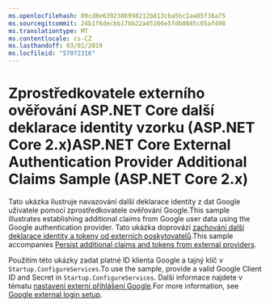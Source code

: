 ```yaml
---
ms.openlocfilehash: 09cd8e639238b998212b813cba5bc1aa85f36a75
ms.sourcegitcommit: 24b1f6decbb17bb22a45166e5fdb0845c65af498
ms.translationtype: MT
ms.contentlocale: cs-CZ
ms.lasthandoff: 03/01/2019
ms.locfileid: "57072316"
---
```

# <a name="aspnet-core-external-authentication-provider-additional-claims-sample-aspnet-core-2x"></a><span data-ttu-id="817e6-101">Zprostředkovatele externího ověřování ASP.NET Core další deklarace identity vzorku (ASP.NET Core 2.x)</span><span class="sxs-lookup"><span data-stu-id="817e6-101">ASP.NET Core External Authentication Provider Additional Claims Sample (ASP.NET Core 2.x)</span></span>

<span data-ttu-id="817e6-102">Tato ukázka ilustruje navazování další deklarace identity z dat Google uživatele pomocí zprostředkovatele ověřování Google.</span><span class="sxs-lookup"><span data-stu-id="817e6-102">This sample illustrates establishing additional claims from Google user data using the Google authentication provider.</span></span> <span data-ttu-id="817e6-103">Tato ukázka doprovází [zachování další deklarace identity a tokeny od externích poskytovatelů](https://docs.microsoft.com/aspnet/core/security/authentication/social/additional-claims).</span><span class="sxs-lookup"><span data-stu-id="817e6-103">This sample accompanies [Persist additional claims and tokens from external providers](https://docs.microsoft.com/aspnet/core/security/authentication/social/additional-claims).</span></span>

<span data-ttu-id="817e6-104">Použitím této ukázky zadat platné ID klienta Google a tajný klíč v `Startup.ConfigureServices`.</span><span class="sxs-lookup"><span data-stu-id="817e6-104">To use the sample, provide a valid Google Client ID and Secret in `Startup.ConfigureServices`.</span></span> <span data-ttu-id="817e6-105">Další informace najdete v tématu [nastavení externí přihlášení Google](https://docs.microsoft.com/aspnet/core/security/authentication/social/google-logins).</span><span class="sxs-lookup"><span data-stu-id="817e6-105">For more information, see [Google external login setup](https://docs.microsoft.com/aspnet/core/security/authentication/social/google-logins).</span></span>
